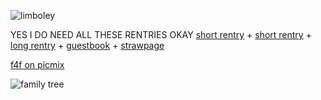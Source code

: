 ![limboley](https://github.com/LUISBITE/LUISBITE/assets/122334302/c0b0b136-880d-4b51-abe5-4db3557bb51d)

YES I DO NEED ALL THESE RENTRIES OKAY
[short rentry](https://rentry.co/iorikai) + [short rentry](https://rentry.co/getyourheartbeat) + [long rentry](https://rentry.co/thesunthatneversets) + [guestbook](https://mikemorton.123guestbook.com/) + [strawpage](https://motohashi.straw.page/)

[f4f on picmix](https://en.picmix.com/profile/donquixote)

![family tree](https://imgur.com/dRTy27p.png)
<!--


**LUISBITE/LUISBITE** is a ✨ _special_ ✨ repository because its `README.md` (this file) appears on your GitHub profile.

Here are some ideas to get you started:

- 🔭 I’m currently working on ...
- 🌱 I’m currently learning ...
- 👯 I’m looking to collaborate on ...
- 🤔 I’m looking for help with ...
- 💬 Ask me about ...
- 📫 How to reach me: ...
- 😄 Pronouns: ...
- ⚡ Fun fact: ...
-->

